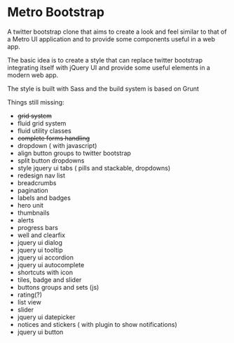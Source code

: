 # Metro Bootstrap #

A twitter bootstrap clone that aims to create a look and feel similar to that of a Metro UI application and to provide some components useful in a web app.


The basic idea is to create a style that can replace twitter bootstrap integrating itself with jQuery UI and provide some useful elements in a modern web app.

The style is built with Sass and the build system is based on Grunt

Things still missing:

-  ~~grid system~~
- fluid grid system
- fluid utility classes
- ~~complete forms handling~~
- dropdown ( with javascript)
- align button groups to twitter bootstrap 
- split button dropdowns
- style jquery ui tabs ( pills and stackable, dropdowns)
- redesign nav list
- breadcrumbs 
- pagination
- labels and badges
- hero unit
- thumbnails 
- alerts
- progress bars
- well and clearfix
- jquery ui dialog
- jquery ui tooltip
- jquery ui accordion
- jquery ui autocomplete
- shortcuts with icon
- tiles, badge and slider
- buttons groups and sets (js)
- rating(?)
- list view
- slider
- jquery ui datepicker
- notices and stickers ( with plugin to show notifications)
- jquery ui button